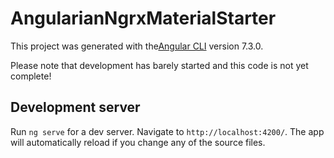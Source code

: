 # AngularianNgrxMaterialStarter

This project was generated with the[Angular CLI](https://github.com/angular/angular-cli) version 7.3.0.

Please note that development has barely started and this code is not yet complete!

## Development server

Run `ng serve` for a dev server. Navigate to `http://localhost:4200/`. The app will automatically reload if you change any of the source files.
